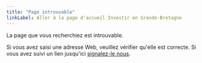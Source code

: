 ```yaml
---
title: "Page introuvable"
linkLabel: Aller à la page d'accueil Investir en Grande-Bretagne
---
```


La page que vous recherchiez est introuvable. 

Si vous avez saisi une adresse Web, veuillez vérifier qu'elle est correcte. Si vous avez suivi un lien jusqu'ici [signalez-le nous](https://contact-us.export.great.gov.uk/feedback/invest/).
